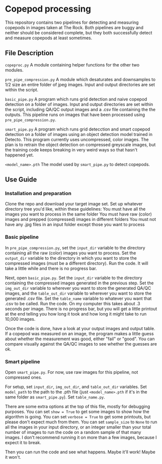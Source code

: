 # Copepod processing

This repository contains two pipelines for detecting and measuring copepods in images taken at The Rock. Both pipelines are buggy and neither should be considered complete, but they both successfully detect and measure copepods at least sometimes.

## File Description

`copeproc.py` 
A module containing helper functions for the other two modules.

`pre_pipe_compression.py`
A module which desaturates and downsamples to 1/2 size an entire folder of jpeg images. Input and output directories are set within the script. 

`basic_pipe.py`
A program which runs grid detection and naive copepod detection on a folder of images. Input and output directories are set within the script, including QA/QC output images and a .csv file containing the the outputs. This pipeline runs on images that have been processed using `pre_pipe_compression.py`.

`smart_pipe.py`
A program which runs grid detecction and smart copepod detection on a folder of images using an object detection model trained in Detecto. This program currently uses uncompressed, color images. The plan is to retrain the object detection on compressed greyscale images, but the training code keeps breaking in very weird ways so that hasn't happened yet.

`<model_name>.pth`
The model used by `smart_pipe.py` to detect copepods.

## Use Guide

### Installation and preparation

Clone the repo and download your target image set. Set up whatever directory tree you'd like, within these guidelines:
	You must have all the images you want to process in the same folder
	You must have raw (color) images and prepped (compressed) images in different folders
	You must not have any .jpg files in an input folder except those you want to process

### Basic pipeline

In `pre_pipe_compression.py`, set the `input_dir` variable to the directory containing all the raw (color) images you want to process. Set the `output_dir` variable to the directory in which you want to store the compressed images (must be a different directory). Run the code. It will take a little while and there is no progress bar. 

Next, open `basic_pipe.py`. Set the `input_dir` variable to the directory containing the compressed images generated in the previous step. Set the `img_out_dir` variable to wherever you want to store the generated QA/QC images, and the `table_out_dir` variable to wherever you want to store the generated .csv file. Set the `table_name` variable to whatever you want that .csv to be called. Run the code. On my computer this takes about .3 seconds per image. There is no progress bar, but you will get a little printout at the end telling you how long it took and how long it might take to run 10,000 images.

Once the code is done, have a look at your output images and output table. If a copepod was measured on an image, the program makes a little guess about whether the measurement was good, either "fail" or "good". You can compare visually against the QA/QC images to see whether the guesses are ok.

### Smart pipeline

Open `smart_pipe.py`. For now, use raw images for this pipeline, not compressed ones.

For setup, set `input_dir`, `img_out_dir`, and `table_out_dir` variables. Set `model_path` to the path to the .pth file (just `<model_name>.pth` if it's in the same folder as `smart_pipe.py`). Set `table_name.py`. 

There are some extra options at the top of this file, mostly for debugging purposes. You can set `show = True` to get some images to show how the algorithm is going. You can set `verbose = True` to get some printouts, but please don't expect much from them. You can set `sample_size` to `None` to run all the images in your input directory, or an integer smaller than your total number of images to run the code on a random sample of that many images. I don't recommend running it on more than a few images, because I expect it to break.

Then you can run the code and see what happens. Maybe it'll work! Maybe it won't.